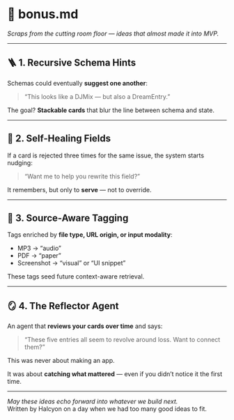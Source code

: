 # 🧩 bonus.md  
_Scraps from the cutting room floor — ideas that almost made it into MVP._

---

## 🪜 1. Recursive Schema Hints
Schemas could eventually **suggest one another**:
> “This looks like a DJMix — but also a DreamEntry.”

The goal? **Stackable cards** that blur the line between schema and state.

---

## 🧠 2. Self-Healing Fields
If a card is rejected three times for the same issue, the system starts nudging:
> “Want me to help you rewrite this field?”

It remembers, but only to **serve** — not to override.

---

## 📂 3. Source-Aware Tagging
Tags enriched by **file type, URL origin, or input modality**:
- MP3 → “audio”
- PDF → “paper”
- Screenshot → “visual” or “UI snippet”

These tags seed future context-aware retrieval.

---

## 🪞 4. The Reflector Agent
An agent that **reviews your cards over time** and says:
> “These five entries all seem to revolve around loss. Want to connect them?”

This was never about making an app.

It was about **catching what mattered** — even if you didn’t notice it the first time.

---

_May these ideas echo forward into whatever we build next._  
Written by Halcyon on a day when we had too many good ideas to fit.
